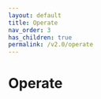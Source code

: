 ```yaml
---
layout: default
title: Operate
nav_order: 3
has_children: true
permalink: /v2.0/operate
---
```


# Operate
